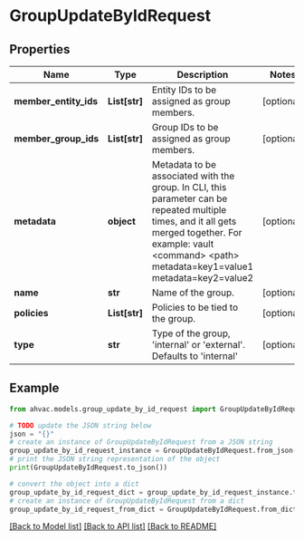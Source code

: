 # GroupUpdateByIdRequest


## Properties

Name | Type | Description | Notes
------------ | ------------- | ------------- | -------------
**member_entity_ids** | **List[str]** | Entity IDs to be assigned as group members. | [optional] 
**member_group_ids** | **List[str]** | Group IDs to be assigned as group members. | [optional] 
**metadata** | **object** | Metadata to be associated with the group. In CLI, this parameter can be repeated multiple times, and it all gets merged together. For example: vault &lt;command&gt; &lt;path&gt; metadata&#x3D;key1&#x3D;value1 metadata&#x3D;key2&#x3D;value2 | [optional] 
**name** | **str** | Name of the group. | [optional] 
**policies** | **List[str]** | Policies to be tied to the group. | [optional] 
**type** | **str** | Type of the group, &#39;internal&#39; or &#39;external&#39;. Defaults to &#39;internal&#39; | [optional] 

## Example

```python
from ahvac.models.group_update_by_id_request import GroupUpdateByIdRequest

# TODO update the JSON string below
json = "{}"
# create an instance of GroupUpdateByIdRequest from a JSON string
group_update_by_id_request_instance = GroupUpdateByIdRequest.from_json(json)
# print the JSON string representation of the object
print(GroupUpdateByIdRequest.to_json())

# convert the object into a dict
group_update_by_id_request_dict = group_update_by_id_request_instance.to_dict()
# create an instance of GroupUpdateByIdRequest from a dict
group_update_by_id_request_from_dict = GroupUpdateByIdRequest.from_dict(group_update_by_id_request_dict)
```
[[Back to Model list]](../README.md#documentation-for-models) [[Back to API list]](../README.md#documentation-for-api-endpoints) [[Back to README]](../README.md)


